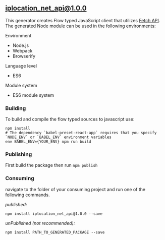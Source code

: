 ## iplocation_net_api@1.0.0

This generator creates Flow typed JavaScript client that utilizes [Fetch API](https://fetch.spec.whatwg.org/). The generated Node module can be used in the following environments:

Environment
* Node.js
* Webpack
* Browserify

Language level
* ES6

Module system
* ES6 module system

### Building

To build and compile the flow typed sources to javascript use:
```
npm install
# The dependency `babel-preset-react-app` requires that you specify `NODE_ENV` or `BABEL_ENV` environment variables
env BABEL_ENV={YOUR_ENV} npm run build
```

### Publishing

First build the package then run ```npm publish```

### Consuming

navigate to the folder of your consuming project and run one of the following commands.

_published:_

```
npm install iplocation_net_api@1.0.0 --save
```

_unPublished (not recommended):_

```
npm install PATH_TO_GENERATED_PACKAGE --save
